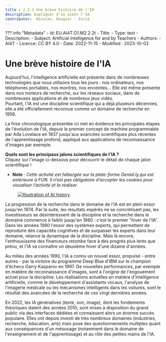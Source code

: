 ```yaml
---
title : 2.2.2 Une brève histoire de l'IA
description: Expliquer d'où vient l'IA
contributor:  Nicolas, Rougier - Inria
---
```

??? info "Metadata"
    - Id: EU.AI4T.O1.M2.2.2t
    - Title: 
    - Type: text
    - Description: 
    - Subject: Artificial Intelligence for and by Teachers
    - Authors:
        - AI4T 
    - Licence: CC BY 4.0
    - Date: 2022-11-15
    - Modified : 2023-10-02


# Une brève histoire de l'IA
Aujourd'hui, l'intelligence artificielle est présente dans de nombreuses technologies que nous utilisons tous les jours : nos ordinateurs, nos téléphones portables, nos montres, nos enceintes... Elle est même présente dans nos moteurs de recherche, sur les réseaux sociaux, dans de nombreuses applications et de nombreux jeux vidéo.  
Pourtant, l'IA est une discipline scientifique qui a déjà plusieurs décennies, elle a été officiellement reconnue comme un domaine de recherche en 1956.

La frise chronologique présentée ici met en évidence les principales étapes de l'évolution de l'IA, depuis le premier concept de machine programmable par Ada Lovelace en 1837 jusqu'aux avancées scientifiques plus récentes de l'apprentissage profond, appliqué aux applications de reconnaissance d'images par exemple.

**Quels sont les principaux jalons scientifiques de l'IA ?**  
Cliquez sur l'image ci-dessous pour découvrir le détail de chaque jalon scientifique !

* **Note** :
*Cette activité est hébergée sur la plate-forme Genial.ly,qui est extérieure à FUN.*
*Il n’est pas obligatoire d’accepter les cookies pour visualiser l’activité et la réaliser.*


<a href="https://view.genial.ly/64e486d0efc8e200198a554b" target="_blank">
<figure>
  <img src="Images/AI-historical-timeline-FR.png" alt="Illustration of AI history"/>
</figure></a>


La progression de la recherche dans le domaine de l'IA est en plein essor jusqu'en 1974.
Par la suite, les résultats espérés ne se concrétisant pas, les investisseurs se désintéressent de la discipline et la recherche dans le domaine commence à faiblir jusqu'en 1980 : c'est le premier "hiver de l'IA". Dans les années 1980 l'essor des systèmes experts, qui permettent de reproduire des capacités cognitives et de surpasser les experts dans leur domaine, relance la dynamique de la discipline. Mais là encore, l'enthousiasme des financeurs retombe face à des progrès plus lents que prévu, et l'IA va connaître un deuxième hiver d'une dizaine d'années.

Au milieu des années 1990, l'IA a connu un nouvel essor, propulsé - entre autres - par la victoire du programme Deep Blue d'IBM sur le champion d'échecs Garry Kasparov en 1997. De nouvelles performances, par exemple en matière de reconnaissance d'images, sont à l'origine de l'engouement actuel pour la discipline. Les réalisations actuelles en matière d'intelligence artificielle, comme le développement d'assistants vocaux, l'analyse de l'imagerie médicale ou les mécanismes intelligents dans les voitures, sont le résultat des avancées de la recherche de ces vingt dernières années.        

En 2022, les IA génératives (texte, son, image), dont les fondements théoriques datent des années 2010, sont mises à  disposition du grand public via des interfaces dédiées et connaissent alors un énorme succès populaire. Elles ont depuis investi de très nombreux domaines (industries, recherche, éducation, arts) mais pose des questionnements multiples quant aux conséquences d'un mésusage (notamment dans le domaine de l'enseignement et de l'apprentissage) et au rôle des petites mains de l'IA.
